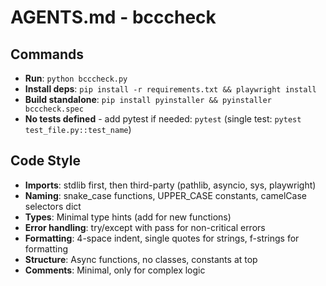 # AGENTS.md - bcccheck

## Commands
- **Run**: `python bcccheck.py`
- **Install deps**: `pip install -r requirements.txt && playwright install`
- **Build standalone**: `pip install pyinstaller && pyinstaller bcccheck.spec`
- **No tests defined** - add pytest if needed: `pytest` (single test: `pytest test_file.py::test_name`)

## Code Style
- **Imports**: stdlib first, then third-party (pathlib, asyncio, sys, playwright)
- **Naming**: snake_case functions, UPPER_CASE constants, camelCase selectors dict
- **Types**: Minimal type hints (add for new functions)
- **Error handling**: try/except with pass for non-critical errors
- **Formatting**: 4-space indent, single quotes for strings, f-strings for formatting
- **Structure**: Async functions, no classes, constants at top
- **Comments**: Minimal, only for complex logic